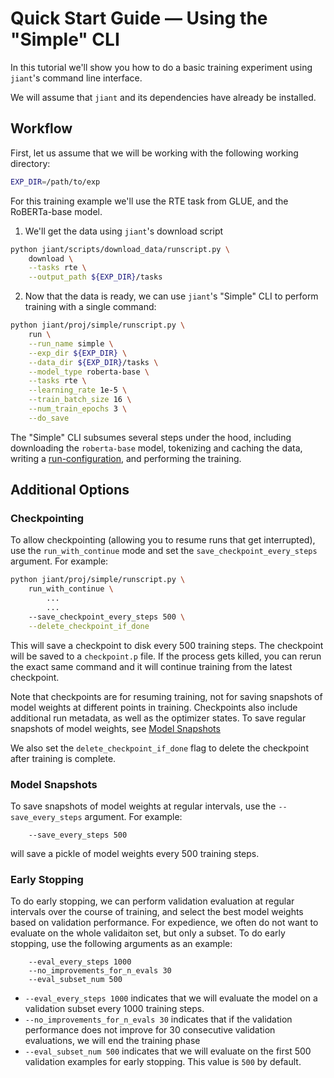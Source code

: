 # Quick Start Guide — Using the "Simple" CLI

In this tutorial we'll show you how to do a basic training experiment using `jiant`'s command line interface.

We will assume that `jiant` and its dependencies have already be installed.

## Workflow

First, let us assume that we will be working with the following working directory:
```bash
EXP_DIR=/path/to/exp
```

For this training example we'll use the RTE task from GLUE, and the RoBERTa-base model. 

1. We'll get the data using `jiant`'s download script
```bash
python jiant/scripts/download_data/runscript.py \
    download \
    --tasks rte \
    --output_path ${EXP_DIR}/tasks
```

2. Now that the data is ready, we can use `jiant`'s "Simple" CLI to perform training with a single command:
```bash
python jiant/proj/simple/runscript.py \
    run \
    --run_name simple \
    --exp_dir ${EXP_DIR} \
    --data_dir ${EXP_DIR}/tasks \
    --model_type roberta-base \
    --tasks rte \
    --learning_rate 1e-5 \
    --train_batch_size 16 \
    --num_train_epochs 3 \
    --do_save
```

The "Simple" CLI subsumes several steps under the hood, including downloading the `roberta-base` model, tokenizing and caching the data, writing a [run-configuration](../general/in_depth_into.md#write-run-config), and performing the training. 


## Additional Options

### Checkpointing

To allow checkpointing (allowing you to resume runs that get interrupted), use the `run_with_continue` mode and set the `save_checkpoint_every_steps` argument. For example:

```bash
python jiant/proj/simple/runscript.py \
    run_with_continue \
        ...
        ...
    --save_checkpoint_every_steps 500 \
    --delete_checkpoint_if_done
```

This will save a checkpoint to disk every 500 training steps. The checkpoint will be saved to a `checkpoint.p` file. If the process gets killed, you can rerun the exact same command and it will continue training from the latest checkpoint.

Note that checkpoints are for resuming training, not for saving snapshots of model weights at different points in training. Checkpoints also include additional run metadata, as well as the optimizer states. To save regular snapshots of model weights, see [Model Snapshots](#model-snapshots)

We also set the `delete_checkpoint_if_done` flag to delete the checkpoint after training is complete. 

### Model Snapshots

To save snapshots of model weights at regular intervals, use the `--save_every_steps` argument. For example:

```
    --save_every_steps 500
```

will save a pickle of model weights every 500 training steps.

### Early Stopping

To do early stopping, we can perform validation evaluation at regular intervals over the course of training, and select the best model weights based on validation performance. For expedience, we often do not want to evaluate on the whole validaiton set, but only a subset. To do early stopping, use the following arguments as an example: 

```
    --eval_every_steps 1000
    --no_improvements_for_n_evals 30
    --eval_subset_num 500
```

* `--eval_every_steps 1000` indicates that we will evaluate the model on a validation subset every 1000 training steps.
* `--no_improvements_for_n_evals 30` indicates that if the validation performance does not improve for 30 consecutive validation evaluations, we will end the training phase
* `--eval_subset_num 500` indicates that we will evaluate on the first 500 validation examples for early stopping. This value is `500` by default.